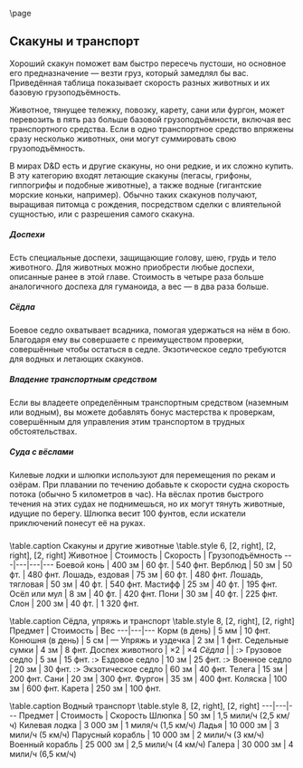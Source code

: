 
\page

## Скакуны и транспорт
Хороший скакун поможет вам быстро пересечь пустоши, но основное его предназначение — везти груз, который замедлял бы вас. Приведённая таблица показывает скорость разных животных и их базовую грузоподъёмность.

Животное, тянущее тележку, повозку, карету, сани или фургон, может перевозить в пять раз больше базовой грузоподъёмности, включая вес транспортного средства. Если в одно транспортное средство впряжены сразу несколько животных, они могут суммировать свою грузоподъёмность.

В мирах D&D есть и другие скакуны, но они редкие, и их сложно купить. В эту категорию входят летающие скакуны (пегасы, грифоны, гиппогрифы и подобные животные), а также водные (гигантские морские коньки, например). Обычно таких скакунов получают, выращивая питомца с рождения, посредством сделки с влиятельной сущностью, или с разрешения самого скакуна.
##### Доспехи
Есть специальные доспехи, защищающие голову, шею, грудь и тело животного. Для животных можно приобрести любые доспехи, описанные ранее в этой главе. Стоимость в четыре раза больше аналогичного доспеха для гуманоида, а вес — в два раза больше.
##### Сёдла
Боевое седло охватывает всадника, помогая удержаться на нём в бою. Благодаря ему вы совершаете с преимуществом проверки, совершённые чтобы остаться в седле. Экзотическое седло требуются для водных и летающих скакунов.
##### Владение транспортным средством
Если вы владеете определённым транспортным средством (наземным или водным), вы можете добавлять бонус мастерства к проверкам, совершённым для управления этим транспортом в трудных обстоятельствах.
##### Суда с вёслами
Килевые лодки и шлюпки используют для перемещения по рекам и озёрам. При плавании по течению добавьте к скорости судна скорость потока (обычно 5 километров в час). На вёслах против быстрого течения на этих судах не поднимешься, но их могут тянуть животные, идущие по берегу. Шлюпка весит 100 фунтов, если искатели приключений понесут её на руках.

###
\table.caption Скакуны и другие животные
\table.style 6, [2, right], [2, right], [2, right]
Животное | Стоимость | Скорость | Грузоподъёмность
---|---|---|---
Боевой конь | 400 зм | 60 фт. | 540 фнт.
Верблюд | 50 зм | 50 фт. | 480 фнт.
Лошадь, ездовая | 75 зм | 60 фт. | 480 фнт.
Лошадь, тягловая | 50 зм | 40 фт. | 540 фнт.
Мастифф | 25 зм | 40 фт. | 195 фнт.
Осёл или мул | 8 зм | 40 фт. | 420 фнт.
Пони | 30 зм | 40 фт. | 225 фнт.
Слон | 200 зм | 40 фт. | 1 320 фнт.

\table.caption Сёдла, упряжь и транспорт
\table.style 8, [2, right], [2, right]
Предмет | Стоимость | Вес
---|---|---
Корм (в день) | 5 мм | 10 фнт.
Конюшня (в день) | 5 см | —
Упряжь и уздечка | 2 зм | 1 фнт.
Седельные сумки | 4 зм | 8 фнт.
Доспех животного | ×2 | ×4
*Сёдла* |  |
:> Грузовое седло | 5 зм | 15 фнт.
:> Ездовое седло | 10 зм | 25 фнт.
:> Военное седло | 20 зм | 30 фнт.
:> Экзотическое седло | 60 зм | 40 фнт.
Телега | 15 зм | 200 фнт.
Сани | 20 зм | 300 фнт.
Фургон | 35 зм | 400 фнт.
Коляска | 100 зм | 600 фнт.
Карета | 250 зм | 100 фнт.

\table.caption Водный транспорт
\table.style 8, [2, right], [2, right]
---|---|---
Предмет | Стоимость | Скорость
Шлюпка | 50 зм | 1,5 мили/ч (2,5 км/ч)
Килевая лодка | 3 000 зм | 1 миля/ч (1,5 км/ч)
Ладья | 10 000 зм | 3 мили/ч (5 км/ч)
Парусный корабль | 10 000 зм | 2 мили/ч (3 км/ч)
Военный корабль | 25 000 зм | 2,5 мили/ч (4 км/ч)
Галера | 30 000 зм | 4 мили/ч (6,5 км/ч)
